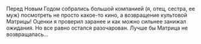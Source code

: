 Перед Новым Годом собрались большой компанией (я, отец, сестра, ее муж) посмотреть не просто какое-то кино, а возвращение культовой Матрицы!
Оценки я проверил заранее и как можно сильнее занижал ожидания.
Но все равно остался разочарован.
Лучше бы Матрица не возвращалась...